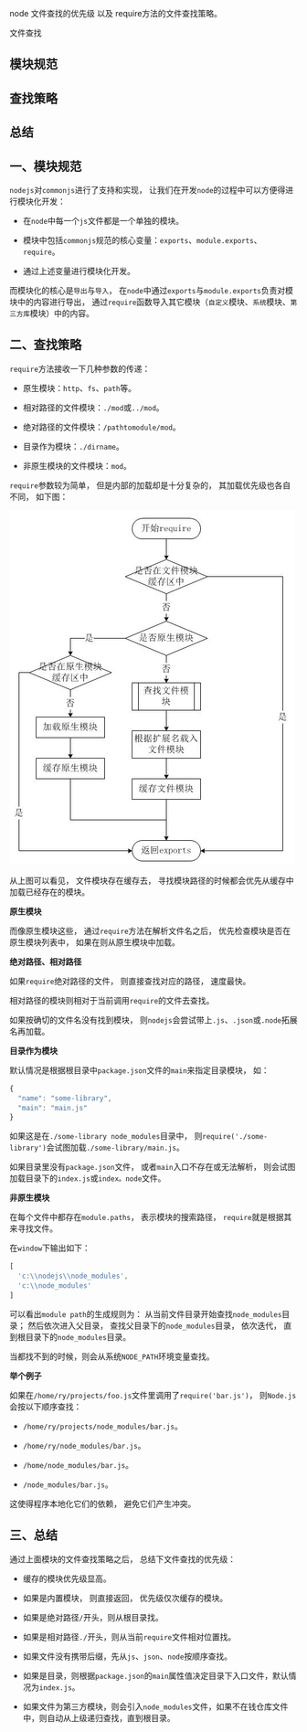 node 文件查找的优先级
以及
require方法的文件查找策略。

文件查找

## 模块规范
## 查找策略
## 总结

## 一、模块规范

`nodejs`对`commonjs`进行了支持和实现，
让我们在开发`node`的过程中可以方便得进行模块化开发：

- 在`node`中每一个`js`文件都是一个单独的模块。

- 模块中包括`commonjs`规范的核心变量：`exports`、`module.exports`、`require`。

- 通过上述变量进行模块化开发。

而模块化的核心是`导出`与`导入`，
在`node`中通过`exports`与`module.exports`负责对模块中的内容进行导出，
通过`require`函数导入其它模块（`自定义`模块、`系统`模块、`第三方库`模块）中的内容。

## 二、查找策略

`require`方法接收一下几种参数的传递：

- 原生模块：`http`、`fs`、`path`等。

- 相对路径的文件模块：`./mod`或`../mod`。

- 绝对路径的文件模块：`/pathtomodule/mod`。

- 目录作为模块：`./dirname`。

- 非原生模块的文件模块：`mod`。

`require`参数较为简单，
但是内部的加载却是十分复杂的，
其加载优先级也各自不同，
如下图：

![require去找文件模块的流程](../images/nodejs/node文件查找的优先级以及require方法的文件查找策略/1.png)

从上图可以看见，
文件模块存在缓存去，
寻找模块路径的时候都会优先从缓存中加载已经存在的模块。

**原生模块**

而像原生模块这些，
通过`require`方法在解析文件名之后，
优先检查模块是否在原生模块列表中，
如果在则从原生模块中加载。

**绝对路径、相对路径**

如果`require`绝对路径的文件，
则直接查找对应的路径，
速度最快。

相对路径的模块则相对于当前调用`require`的文件去查找。

如果按确切的文件名没有找到模块，
则`nodejs`会尝试带上`.js`、`.json`或`.node`拓展名再加载。

**目录作为模块**

默认情况是根据根目录中`package.json`文件的`main`来指定目录模块，
如：
```js
{
  "name": "some-library",
  "main": "main.js"
}
```
如果这是在`./some-library node_modules`目录中，
则`require('./some-library')`会试图加载`./some-library/main.js`。

如果目录里没有`package.json`文件，
或者`main`入口不存在或无法解析，
则会试图加载目录下的`index.js`或`index。node`文件。

**非原生模块**

在每个文件中都存在`module.paths`，
表示模块的搜索路径，
`require`就是根据其来寻找文件。

在`window`下输出如下：

```js
[
  'c:\\nodejs\\node_modules',
  'c:\\node_modules'
]
```

可以看出`module path`的生成规则为：
从当前文件目录开始查找`node_modules`目录；
然后依次进入父目录，
查找父目录下的`node_modules`目录，
依次迭代，
直到根目录下的`node_modules`目录。

当都找不到的时候，则会从系统`NODE_PATH`环境变量查找。

**举个例子**

如果在`/home/ry/projects/foo.js`文件里调用了`require('bar.js')`，
则`Node.js`会按以下顺序查找：

- `/home/ry/projects/node_modules/bar.js`。

- `/home/ry/node_modules/bar.js`。

- `/home/node_modules/bar.js`。

- `/node_modules/bar.js`。

这使得程序本地化它们的依赖，
避免它们产生冲突。

## 三、总结

通过上面模块的文件查找策略之后，
总结下文件查找的优先级：

- 缓存的模块优先级显高。

- 如果是内置模块，
则直接返回，
优先级仅次缓存的模块。

- 如果是绝对路径`/`开头，则从根目录找。

- 如果是相对路径`./`开头，则从当前`require`文件相对位置找。

- 如果文件没有携带后缀，先从`js`、`json`、`node`按顺序查找。

- 如果是目录，则根据`package.json`的`main`属性值决定目录下入口文件，默认情况为`index.js`。

- 如果文件为第三方模块，则会引入`node_modules`文件，如果不在钱仓库文件中，则自动从上级递归查找，直到根目录。